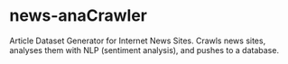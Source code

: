 # news-anaCrawler
Article Dataset Generator for Internet News Sites. Crawls news sites, analyses them with NLP (sentiment analysis), and pushes to a database.
